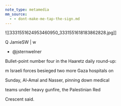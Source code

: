 ```yaml
---
note_type: metamedia
mm_source:
  - - dont-make-me-tap-the-sign.md
---
```


![[3331551624953460950_3331551618183862828.jpg]]

Q JamieSW | w

- @jsternwelner

Bullet-point number four in the Haaretz daily
round-up:

m Israeli forces besieged two more Gaza hospitals on

Sunday, Al-Amal and Nasser, pinning down medical

teams under heavy gunfire, the Palestinian Red

Crescent said.


